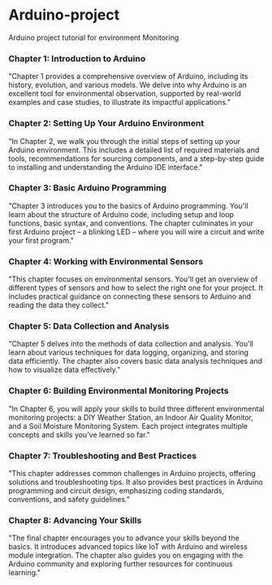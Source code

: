 # Arduino-project
Arduino project tutorial for environment Monitoring

### Chapter 1: Introduction to Arduino ###
"Chapter 1 provides a comprehensive overview of Arduino, including its history, evolution, and various models. We delve into why Arduino is an excellent tool for environmental observation, supported by real-world examples and case studies, to illustrate its impactful applications."

### Chapter 2: Setting Up Your Arduino Environment ###
"In Chapter 2, we walk you through the initial steps of setting up your Arduino environment. This includes a detailed list of required materials and tools, recommendations for sourcing components, and a step-by-step guide to installing and understanding the Arduino IDE interface."

### Chapter 3: Basic Arduino Programming ###
"Chapter 3 introduces you to the basics of Arduino programming. You'll learn about the structure of Arduino code, including setup and loop functions, basic syntax, and conventions. The chapter culminates in your first Arduino project – a blinking LED – where you will wire a circuit and write your first program."

### Chapter 4: Working with Environmental Sensors ###
"This chapter focuses on environmental sensors. You'll get an overview of different types of sensors and how to select the right one for your project. It includes practical guidance on connecting these sensors to Arduino and reading the data they collect."

### Chapter 5: Data Collection and Analysis ###
"Chapter 5 delves into the methods of data collection and analysis. You'll learn about various techniques for data logging, organizing, and storing data efficiently. The chapter also covers basic data analysis techniques and how to visualize data effectively."

### Chapter 6: Building Environmental Monitoring Projects ###
"In Chapter 6, you will apply your skills to build three different environmental monitoring projects: a DIY Weather Station, an Indoor Air Quality Monitor, and a Soil Moisture Monitoring System. Each project integrates multiple concepts and skills you've learned so far."

### Chapter 7: Troubleshooting and Best Practices ###
"This chapter addresses common challenges in Arduino projects, offering solutions and troubleshooting tips. It also provides best practices in Arduino programming and circuit design, emphasizing coding standards, conventions, and safety guidelines."

### Chapter 8: Advancing Your Skills ###
"The final chapter encourages you to advance your skills beyond the basics. It introduces advanced topics like IoT with Arduino and wireless module integration. The chapter also guides you on engaging with the Arduino community and exploring further resources for continuous learning."
